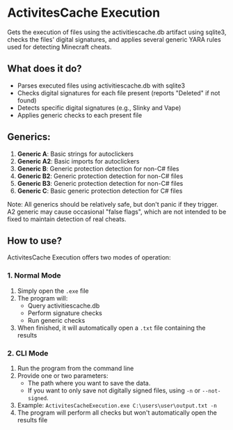 # ActivitesCache Execution

Gets the execution of files using the activitiescache.db artifact using sqlite3, checks the files' digital signatures, and applies several generic YARA rules used for detecting Minecraft cheats.

## What does it do?

- Parses executed files using activitiescache.db with sqlite3
- Checks digital signatures for each file present (reports "Deleted" if not found)
- Detects specific digital signatures (e.g., Slinky and Vape)
- Applies generic checks to each present file

## Generics:

1. **Generic A**: Basic strings for autoclickers
2. **Generic A2**: Basic imports for autoclickers
3. **Generic B**: Generic protection detection for non-C# files
4. **Generic B2**: Generic protection detection for non-C# files
5. **Generic B3**: Generic protection detection for non-C# files
6. **Generic C**: Basic generic protection detection for C# files

Note: All generics should be relatively safe, but don't panic if they trigger. A2 generic may cause occasional "false flags", which are not intended to be fixed to maintain detection of real cheats.

## How to use?

ActivitesCache Execution offers two modes of operation:

### 1. Normal Mode

1. Simply open the `.exe` file
2. The program will:
   - Query activitiescache.db
   - Perform signature checks
   - Run generic checks
3. When finished, it will automatically open a `.txt` file containing the results

### 2. CLI Mode

1. Run the program from the command line
2. Provide one or two parameters:
   - The path where you want to save the data.
   - If you want to only save not digitally signed files, using `-n` or `--not-signed`.
3. Example: `ActivitesCacheExecution.exe C:\users\user\output.txt -n`
4. The program will perform all checks but won't automatically open the results file
